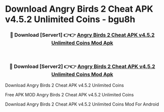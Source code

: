 # Download Angry Birds 2 Cheat APK v4.5.2 Unlimited Coins - bgu8h



<div align="center">
<h3>🔴 Download [Server1] 👉👉 <a href="https://momento.my/?title=Angry_Birds_2_Cheat_APK_v4.5.2_Unlimited_Coins">Angry Birds 2 Cheat APK v4.5.2 Unlimited Coins Mod Apk</a></h3><br>

<h3>🔴 Download [Server2] 👉👉 <a href="https://momento.my/?title=Angry_Birds_2_Cheat_APK_v4.5.2_Unlimited_Coins">Angry Birds 2 Cheat APK v4.5.2 Unlimited Coins Mod Apk</a></h3>
</div>



Download Angry Birds 2 Cheat APK v4.5.2 Unlimited Coins 

Free APK MOD Angry Birds 2 Cheat APK v4.5.2 Unlimited Coins 

Download Angry Birds 2 Cheat APK v4.5.2 Unlimited Coins Mod For Android
